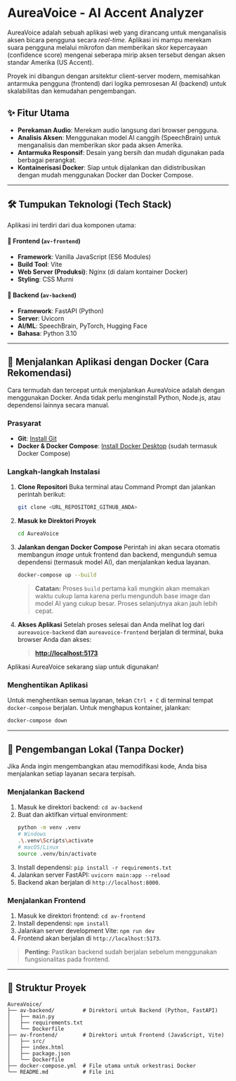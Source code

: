 # AureaVoice - AI Accent Analyzer

AureaVoice adalah sebuah aplikasi web yang dirancang untuk menganalisis aksen bicara pengguna secara *real-time*. Aplikasi ini mampu merekam suara pengguna melalui mikrofon dan memberikan skor kepercayaan (confidence score) mengenai seberapa mirip aksen tersebut dengan aksen standar Amerika (US Accent).

Proyek ini dibangun dengan arsitektur client-server modern, memisahkan antarmuka pengguna (frontend) dari logika pemrosesan AI (backend) untuk skalabilitas dan kemudahan pengembangan.

## ✨ Fitur Utama

- **Perekaman Audio**: Merekam audio langsung dari browser pengguna.
- **Analisis Aksen**: Menggunakan model AI canggih (SpeechBrain) untuk menganalisis dan memberikan skor pada aksen Amerika.
- **Antarmuka Responsif**: Desain yang bersih dan mudah digunakan pada berbagai perangkat.
- **Kontainerisasi Docker**: Siap untuk dijalankan dan didistribusikan dengan mudah menggunakan Docker dan Docker Compose.

---

## 🛠️ Tumpukan Teknologi (Tech Stack)

Aplikasi ini terdiri dari dua komponen utama:

#### 🎤 Frontend (`av-frontend`)
- **Framework**: Vanilla JavaScript (ES6 Modules)
- **Build Tool**: Vite
- **Web Server (Produksi)**: Nginx (di dalam kontainer Docker)
- **Styling**: CSS Murni

#### 🧠 Backend (`av-backend`)
- **Framework**: FastAPI (Python)
- **Server**: Uvicorn
- **AI/ML**: SpeechBrain, PyTorch, Hugging Face
- **Bahasa**: Python 3.10

---

## 🚀 Menjalankan Aplikasi dengan Docker (Cara Rekomendasi)

Cara termudah dan tercepat untuk menjalankan AureaVoice adalah dengan menggunakan Docker. Anda tidak perlu menginstall Python, Node.js, atau dependensi lainnya secara manual.

### Prasyarat
- **Git**: [Install Git](https://git-scm.com/downloads)
- **Docker & Docker Compose**: [Install Docker Desktop](https://www.docker.com/products/docker-desktop/) (sudah termasuk Docker Compose)

### Langkah-langkah Instalasi

1.  **Clone Repositori**
    Buka terminal atau Command Prompt dan jalankan perintah berikut:
    ```sh
    git clone <URL_REPOSITORI_GITHUB_ANDA>
    ```

2.  **Masuk ke Direktori Proyek**
    ```sh
    cd AureaVoice
    ```

3.  **Jalankan dengan Docker Compose**
    Perintah ini akan secara otomatis membangun *image* untuk frontend dan backend, mengunduh semua dependensi (termasuk model AI), dan menjalankan kedua layanan.
    ```sh
    docker-compose up --build
    ```
    > **Catatan:** Proses `build` pertama kali mungkin akan memakan waktu cukup lama karena perlu mengunduh base image dan model AI yang cukup besar. Proses selanjutnya akan jauh lebih cepat.

4.  **Akses Aplikasi**
    Setelah proses selesai dan Anda melihat log dari `aureavoice-backend` dan `aureavoice-frontend` berjalan di terminal, buka browser Anda dan akses:
    > **[http://localhost:5173](http://localhost:5173)**

Aplikasi AureaVoice sekarang siap untuk digunakan!

### Menghentikan Aplikasi
Untuk menghentikan semua layanan, tekan `Ctrl + C` di terminal tempat `docker-compose` berjalan. Untuk menghapus kontainer, jalankan:
```sh
docker-compose down
```

---

## 🔧 Pengembangan Lokal (Tanpa Docker)

Jika Anda ingin mengembangkan atau memodifikasi kode, Anda bisa menjalankan setiap layanan secara terpisah.

### Menjalankan Backend
1.  Masuk ke direktori backend: `cd av-backend`
2.  Buat dan aktifkan virtual environment:
    ```sh
    python -m venv .venv
    # Windows
    .\.venv\Scripts\activate
    # macOS/Linux
    source .venv/bin/activate
    ```
3.  Install dependensi: `pip install -r requirements.txt`
4.  Jalankan server FastAPI: `uvicorn main:app --reload`
5.  Backend akan berjalan di `http://localhost:8000`.

### Menjalankan Frontend
1.  Masuk ke direktori frontend: `cd av-frontend`
2.  Install dependensi: `npm install`
3.  Jalankan server development Vite: `npm run dev`
4.  Frontend akan berjalan di `http://localhost:5173`.

> **Penting:** Pastikan backend sudah berjalan sebelum menggunakan fungsionalitas pada frontend.

---

## 📂 Struktur Proyek

```
AureaVoice/
├── av-backend/         # Direktori untuk Backend (Python, FastAPI)
│   ├── main.py
│   ├── requirements.txt
│   └── Dockerfile
├── av-frontend/        # Direktori untuk Frontend (JavaScript, Vite)
│   ├── src/
│   ├── index.html
│   ├── package.json
│   └── Dockerfile
├── docker-compose.yml  # File utama untuk orkestrasi Docker
└── README.md           # File ini
```
